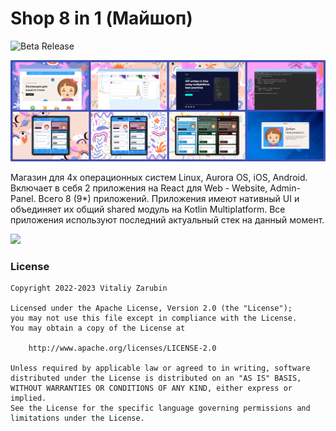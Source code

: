 Shop 8 in 1 (Майшоп)
===================

![Beta Release](https://img.shields.io/github/v/tag/keygenqt/km-shop?label=Release%20Beta&style=for-the-badge)

![all-preview.png](data%2Fcommon%2Fall-preview.png)

Магазин для 4x операционных систем Linux, Aurora OS, iOS, Android. 
Включает в себя 2 приложения на React для Web - Website, Admin-Panel. 
Всего 8 (9*) приложений. 
Приложения имеют нативный UI и объединяет их общий shared модуль на Kotlin Multiplatform. 
Все приложения используют последний актуальный стек на данный момент.

<p>
    <a href="https://keygenqt.github.io/km-shop/">
        <img src="data/see_more.gif" width="200px"/>
    </a>
</p>

### License

```
Copyright 2022-2023 Vitaliy Zarubin

Licensed under the Apache License, Version 2.0 (the "License");
you may not use this file except in compliance with the License.
You may obtain a copy of the License at

    http://www.apache.org/licenses/LICENSE-2.0

Unless required by applicable law or agreed to in writing, software
distributed under the License is distributed on an "AS IS" BASIS,
WITHOUT WARRANTIES OR CONDITIONS OF ANY KIND, either express or implied.
See the License for the specific language governing permissions and
limitations under the License.
```
